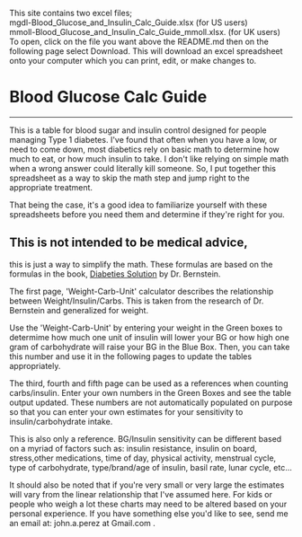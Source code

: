 This site contains two excel files;  
mgdl-Blood_Glucose_and_Insulin_Calc_Guide.xlsx (for US users)  
mmoll-Blood_Glucose_and_Insulin_Calc_Guide_mmoll.xlsx. (for UK users)   
To open, click on the file you want above the README.md then on the following page select Download. This will download an excel spreadsheet onto your computer which you can print, edit, or make changes to. 




# Blood Glucose Calc Guide
---

This is a table for blood sugar and insulin control designed for people managing Type 1 diabetes. I've found that often when you have a low, or need to come down, most diabetics rely on basic math to determine how much to eat, or how much insulin to take. I don't like relying on simple math when a wrong answer could literally kill someone. So, I put together this spreadsheet as a way to skip the math step and jump right to the appropriate treatment.

That being the case, it's a good idea to familiarize yourself with these spreadsheets before you need them and determine if they're right for you. 

## This is not intended to be medical advice,

this is just a way to simplify the math. These formulas are based on the formulas in the book, [Diabeties Solution](http://www.diabetes-book.com/) by Dr. Bernstein.



The first page, 'Weight-Carb-Unit' calculator describes the relationship between Weight/Insulin/Carbs. This is taken from the research of Dr. Bernstein and generalized for weight. 

Use the  'Weight-Carb-Unit' by entering your weight in the Green boxes to determime how much one unit of insulin will lower your BG or how high one gram of carbohydrate will raise your BG in the Blue Box. Then, you can take this number and use it in the following pages to update the tables appropriately. 

The third, fourth and fifth page can be used as a references when counting carbs/insulin.  Enter your own numbers in the Green Boxes and see the table output updated. These numbers are not automatically populated on purpose so that you can enter your own estimates for your sensitivity  to insulin/carbohydrate intake. 

This is also only a reference. BG/Insulin sensitivity can be different based on a myriad of factors such as: insulin resistance, insulin on board, stress,other medications, time of day, physical activity, menstrual cycle, type of carbohydrate, type/brand/age of insulin, basil rate, lunar cycle, etc...


It should also be noted that if you're very small or very large the estimates will vary from the linear relationship that I've assumed here. For kids or people who weigh a lot these charts may need to be altered based on your personal experience. If you have something else you'd like to see, send me an email at: john.a.perez at Gmail.com .




